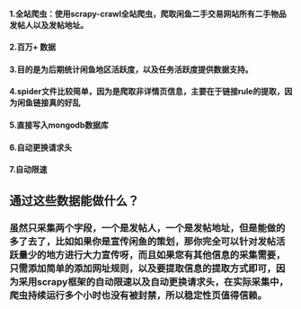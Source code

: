 <h4>1.全站爬虫：使用scrapy-crawl全站爬虫，爬取闲鱼二手交易网站所有二手物品发帖人以及发帖地址。</h4>
<h4>2.百万+ 数据</h4>
<h4>3.目的是为后期统计闲鱼地区活跃度，以及任务活跃度提供数据支持。</h4>
<h4>4.spider文件比较简单，因为是爬取非详情页信息，主要在于链接rule的提取，因为闲鱼链接真的好乱</h4>
<h4>5.直接写入mongodb数据库</h4>
<h4>6.自动更换请求头</h4>
<h4>7.自动限速</h4>
<h2>通过这些数据能做什么？</h2>
<h3>虽然只采集两个字段，一个是发帖人，一个是发帖地址，但是能做的多了去了，比如如果你是宣传闲鱼的策划，那你完全可以针对发帖活跃量少的地方进行大力宣传呀，而且如果您有其他信息的采集需要，只需添加简单的添加网址规则，以及要提取信息的提取方式即可，因为采用scrapy框架的自动限速以及自动更换请求头，在实际采集中，爬虫持续运行多个小时也没有被封禁，所以稳定性页值得信赖。</h3>
